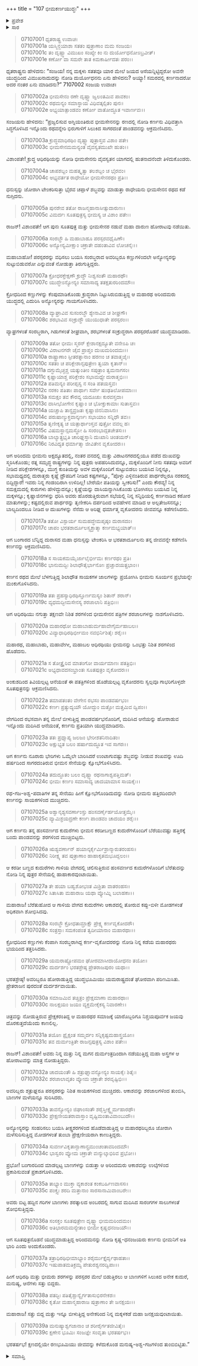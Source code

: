 +++
title = "107 ಭೀಮಕರ್ಣಯುದ್ಧಃ"
+++

<details><summary>ಪ್ರವೇಶ</summary>


।।   ಓಂ ಓಂ ನಮೋ ನಾರಾಯಣಾಯ।।   ಶ್ರೀ ವೇದವ್ಯಾಸಾಯ ನಮಃ ।।

ಶ್ರೀ ಕೃಷ್ಣದ್ವೈಪಾಯನ ವೇದವ್ಯಾಸ ವಿರಚಿತ  

**ಶ್ರೀ ಮಹಾಭಾರತ**

**ದ್ರೋಣ ಪರ್ವ**

**ಜಯದ್ರಥವಧ ಪರ್ವ**

**ಅಧ್ಯಾಯ 107**

</details>

<details><summary>ಸಾರ</summary>

ಭೀಮ-ಕರ್ಣರ ಪುನಃ ಯುದ್ಧ (1-39).


</details>



> 07107001 ಧೃತರಾಷ್ಟ್ರ ಉವಾಚ।   
07107001a ಯಸ್ಮಿನ್ಜಯಾಶಾ ಸತತಂ ಪುತ್ರಾಣಾಂ ಮಮ ಸಂಜಯ।   
07107001c ತಂ ದೃಷ್ಟ್ವಾ ವಿಮುಖಂ ಸಂಖ್ಯೇ ಕಿಂ ನು ದುರ್ಯೋಧನೋಽಬ್ರವೀತ್।   
07107001e ಕರ್ಣೋ ವಾ ಸಮರೇ ತಾತ ಕಿಮಕಾರ್ಷೀದತಃ ಪರಂ।।

ಧೃತರಾಷ್ಟ್ರನು ಹೇಳಿದನು: “ಸಂಜಯ! ನನ್ನ ಮಕ್ಕಳು ಸತತವೂ ಯಾರ ಮೇಲೆ ಜಯದ ಆಸೆಯನ್ನಿಟ್ಟಿದ್ದರೋ ಅವನೇ ಯುದ್ಧದಿಂದ ವಿಮುಖನಾದುದನ್ನು ನೋಡಿ ದುರ್ಯೋಧನನು ಏನು ಹೇಳಿದನು? ಅಯ್ಯಾ! ಸಮರದಲ್ಲಿ ಕರ್ಣನಾದರೋ ಅದರ ನಂತರ ಏನು ಮಾಡಿದನು?”
7107002 ಸಂಜಯ ಉವಾಚ।

> 07107002a ಭೀಮಸೇನಂ ರಣೇ ದೃಷ್ಟ್ವಾ ಜ್ವಲಂತಮಿವ ಪಾವಕಂ।   
07107002c ರಥಮನ್ಯಂ ಸಮಾಸ್ಥಾಯ ವಿಧಿವತ್ಕಲ್ಪಿತಂ ಪುನಃ।   
07107002e ಅಭ್ಯಯಾತ್ಪಾಂಡವಂ ಕರ್ಣೋ ವಾತೋದ್ಧೂತ ಇವಾರ್ಣವಃ।।

ಸಂಜಯನು ಹೇಳಿದನು: “ಪ್ರಜ್ವಲಿಸುವ ಅಗ್ನಿಯಂತಿರುವ ಭೀಮಸೇನನನ್ನು ರಣದಲ್ಲಿ ನೋಡಿ ಕರ್ಣನು ವಿಧಿವತ್ತಾಗಿ ಸಿದ್ಧಗೊಳಿಸಿದ ಇನ್ನೊಂದು ರಥವನ್ನೇರಿ ಭಿರುಗಾಳಿಗೆ ಸಿಲುಕಿದ ಸಾಗರದಂತೆ ಪಾಂಡವನನ್ನು ಆಕ್ರಮಣಿಸಿದನು.

> 07107003a ಕ್ರುದ್ಧಮಾಧಿರಥಿಂ ದೃಷ್ಟ್ವಾ ಪುತ್ರಾಸ್ತವ ವಿಶಾಂ ಪತೇ।   
07107003c ಭೀಮಸೇನಮಮನ್ಯಂತ ವೈವಸ್ವತಮುಖೇ ಹುತಂ।।

ವಿಶಾಂಪತೇ! ಕ್ರುದ್ಧ ಆಧಿರಥಿಯನ್ನು ನೋಡಿ ಭೀಮಸೇನನು ವೈವಸ್ವತನ ಯಾಗದಲ್ಲಿ ಹುತನಾದನೆಂದೇ ತಿಳಿದುಕೊಂಡರು.

> 07107004a ಚಾಪಶಬ್ದಂ ಮಹತ್ಕೃತ್ವಾ ತಲಶಬ್ದಂ ಚ ಭೈರವಂ।   
07107004c ಅಭ್ಯವರ್ತತ ರಾಧೇಯೋ ಭೀಮಸೇನರಥಂ ಪ್ರತಿ।।

ಧನುಸ್ಸನ್ನು ಜೋರಾಗಿ ಟೇಂಕರಿಸುತ್ತಾ ಭೈರವ ಚಪ್ಪಾಳೆ ಶಬ್ಧವನ್ನು ಮಾಡುತ್ತಾ ರಾಧೇಯನು ಭೀಮಸೇನನ ರಥದ ಕಡೆ ನುಗ್ಗಿದನು.

> 07107005a ಪುನರೇವ ತತೋ ರಾಜನ್ಮಹಾನಾಸೀತ್ಸುದಾರುಣಃ।   
07107005c ವಿಮರ್ದಃ ಸೂತಪುತ್ರಸ್ಯ ಭೀಮಸ್ಯ ಚ ವಿಶಾಂ ಪತೇ।।

ರಾಜನ್! ವಿಶಾಂಪತೇ! ಆಗ ಪುನಃ ಸೂತಪುತ್ರ ಮತ್ತು ಭೀಮಸೇನರ ನಡುವೆ ಮಹಾ ದಾರುಣ ಹೋರಾಟವು ನಡೆಯಿತು.

> 07107006a ಸಂರಬ್ಧೌ ಹಿ ಮಹಾಬಾಹೂ ಪರಸ್ಪರವಧೈಷಿಣೌ।   
07107006c ಅನ್ಯೋನ್ಯಮೀಕ್ಷಾಂ ಚಕ್ರಾತೇ ದಹಂತಾವಿವ ಲೋಚನೈಃ।।

ಮಹಾಬಾಹೋ! ಪರಸ್ಪರರನ್ನು ವಧಿಸಲು ಬಯಸಿ ಸಂರಬ್ಧರಾದ ಅವರಿಬ್ಬರೂ ಕಣ್ಣುಗಳಿಂದಲೇ ಅನ್ಯೋನ್ಯರನ್ನು ಸುಟ್ಟುಬಿಡುವರೋ ಎನ್ನುವಂತೆ ನೋಡುತ್ತಾ ತಿರುಗುತ್ತಿದ್ದರು.

> 07107007a ಕ್ರೋಧರಕ್ತೇಕ್ಷಣೌ ಕ್ರುದ್ಧೌ ನಿಃಶ್ವಸಂತೌ ಮಹಾರಥೌ।   
07107007c ಯುದ್ಧೇಽನ್ಯೋನ್ಯಂ ಸಮಾಸಾದ್ಯ ತತಕ್ಷತುರರಿಂದಮೌ।।

ಕ್ರೋಧದಿಂದ ಕಣ್ಣುಗಳನ್ನು ಕೆಂಪುಮಾಡಿಕೊಂಡು ಕ್ರುದ್ಧರಾಗಿ ನಿಟ್ಟುಸಿರುಬಿಡುತ್ತಿದ್ದ ಆ ಮಹಾರಥ ಅರಿಂದಮರು ಯುದ್ಧದಲ್ಲಿ ಎದುರಿಸಿ ಅನ್ಯೋನ್ಯರನ್ನು ಗಾಯಗೊಳಿಸಿದರು.

> 07107008a ವ್ಯಾಘ್ರಾವಿವ ಸುಸಂರಬ್ಧೌ ಶ್ಯೇನಾವಿವ ಚ ಶೀಘ್ರಗೌ।   
07107008c ಶರಭಾವಿವ ಸಂಕ್ರುದ್ಧೌ ಯುಯುಧಾತೇ ಪರಸ್ಪರಂ।।

ವ್ಯಾಘ್ರಗಳಂತೆ ಸಂರಬ್ಧರಾಗಿ, ಗಿಡುಗಳಂತೆ ಶೀಘ್ರವಾಗಿ, ಶರಭಗಳಂತೆ ಸಂಕ್ರುದ್ಧರಾಗಿ ಪರಸ್ಪರರೊಡನೆ ಯುದ್ಧಮಾಡಿದರು.

> 07107009a ತತೋ ಭೀಮಃ ಸ್ಮರನ್ ಕ್ಲೇಶಾನಕ್ಷದ್ಯೂತೇ ವನೇಽಪಿ ಚ।   
07107009c ವಿರಾಟನಗರೇ ಚೈವ ಪ್ರಾಪ್ತಂ ದುಃಖಮರಿಂದಮಃ।।   
07107010a ರಾಷ್ಟ್ರಾಣಾಂ ಸ್ಫೀತರತ್ನಾನಾಂ ಹರಣಂ ಚ ತವಾತ್ಮಜೈಃ।   
07107010c ಸತತಂ ಚ ಪರಿಕ್ಲೇಶಾನ್ಸಪುತ್ರೇಣ ತ್ವಯಾ ಕೃತಾನ್।।   
07107011a ದಗ್ಧುಮೈಚ್ಚಶ್ಚ ಯತ್ಕುಂತೀಂ ಸಪುತ್ರಾಂ ತ್ವಮನಾಗಸಂ।   
07107011c ಕೃಷ್ಣಾಯಾಶ್ಚ ಪರಿಕ್ಲೇಶಂ ಸಭಾಮಧ್ಯೇ ದುರಾತ್ಮಭಿಃ।।   
07107012a ಪತಿಮನ್ಯಂ ಪರೀಪ್ಸಸ್ವ ನ ಸಂತಿ ಪತಯಸ್ತವ।   
07107012c ನರಕಂ ಪತಿತಾಃ ಪಾರ್ಥಾಃ ಸರ್ವೇ ಷಂಢತಿಲೋಪಮಾಃ।।   
07107013a ಸಮಕ್ಷಂ ತವ ಕೌರವ್ಯ ಯದೂಚುಃ ಕುರವಸ್ತದಾ।   
07107013c ದಾಸೀಭೋಗೇನ ಕೃಷ್ಣಾಂ ಚ ಭೋಕ್ತುಕಾಮಾಃ ಸುತಾಸ್ತವ।।   
07107014a ಯಚ್ಚಾಪಿ ತಾನ್ಪ್ರವ್ರಜತಃ ಕೃಷ್ಣಾಜಿನನಿವಾಸಿನಃ।   
07107014c ಪರುಷಾಣ್ಯುಕ್ತವಾನ್ಕರ್ಣಃ ಸಭಾಯಾಂ ಸನ್ನಿಧೌ ತವ।।   
07107015a ತೃಣೀಕೃತ್ಯ ಚ ಯತ್ಪಾರ್ಥಾಂಸ್ತವ ಪುತ್ರೋ ವವಲ್ಗ ಹ।   
07107015c ವಿಷಮಸ್ಥಾನ್ಸಮಸ್ಥೋ ಹಿ ಸಂರಂಭಾದ್ಗತಚೇತಸಃ।।   
07107016a ಬಾಲ್ಯಾತ್ಪ್ರಭೃತಿ ಚಾರಿಘ್ನಸ್ತಾನಿ ದುಃಖಾನಿ ಚಿಂತಯನ್।   
07107016c ನಿರವಿದ್ಯತ ಧರ್ಮಾತ್ಮಾ ಜೀವಿತೇನ ವೃಕೋದರಃ।।

ಆಗ ಅರಿಂದಮ ಭೀಮನು ಅಕ್ಷದ್ಯೂತದಲ್ಲಿ, ನಂತರ ವನದಲ್ಲಿ ಮತ್ತು ವಿರಾಟನಗರದಲ್ಲಿಯೂ ಪಡೆದ ದುಃಖವನ್ನು ಸ್ಮರಿಸಿಕೊಂಡು; ರತ್ನ ಸಮೃದ್ಧ ರಾಷ್ಟ್ರಗಳನ್ನು ನಿನ್ನ ಪುತ್ರರು ಅಪಹರಿಸಿದುದನ್ನೂ, ಮಕ್ಕಳೊಂದಿಗೆ ನೀನು ಸತತವೂ ಅವರಿಗೆ ನೀಡಿದ ಪರಿಕ್ಲೇಶಗಳನ್ನೂ, ಮುಗ್ಧ ಕುಂತಿಯನ್ನು ಅವಳ ಮಕ್ಕಳೊಂದಿಗೆ ಸುಟ್ಟುಬಿಡಲು ಬಯಸಿದ ನಿನ್ನನ್ನೂ, ಸಭಾಮಧ್ಯದಲ್ಲಿ ದುರಾತ್ಮರು ಕೃಷ್ಣೆ ದ್ರೌಪದಿಗೆ ನೀಡಿದ ಕಷ್ಟಗಳನ್ನೂ, “ಪೊಳ್ಳು ಎಳ್ಳಿನಂತಿರುವ ಪಾರ್ಥರೆಲ್ಲರೂ ನರಕದಲ್ಲಿ ಬಿದ್ದಿದ್ದಾರೆ! ಇವರು ನಿನ್ನ ಗಂಡಂದಿರಾಗಿ ಉಳಿದಿಲ್ಲ! ಬೇರೆಯೇ ಪತಿಯನ್ನು ಸ್ವೀಕರಿಸು!” ಎಂದು ಕೌರವ್ಯ! ನಿನ್ನ ಸಮಕ್ಷಮದಲ್ಲಿ ಕುರುಗಳು ಹೇಳಿದ್ದುದನ್ನೂ; ಕೃಷ್ಣೆಯನ್ನು ದಾಸಿಯನ್ನಾಗಿಸಿಕೊಂಡು ಭೋಗಿಸಲು ಬಯಸಿದ ನಿನ್ನ ಮಕ್ಕಳನ್ನೂ; ಕೃಷ್ಣಾಜಿನಗಳನ್ನು ಧರಿಸಿ ಅವರು ಹೊರಡುತ್ತಿರುವಾಗ ಸಭೆಯಲ್ಲಿ ನಿನ್ನ ಸನ್ನಿಧಿಯಲ್ಲಿ ಕರ್ಣನಾಡಿದ ಕಠೋರ ಮಾತುಗಳನ್ನು; ಕಷ್ಟದಲ್ಲಿರುವ ಪಾರ್ಥರನ್ನು ತೃಣೀಕರಿಸಿ ದರ್ಪದಿಂದ ಅವಹೇಳನ ಮಾಡಿದ ಆ ಅಲ್ಪತೇಜಸನನ್ನೂ; ಬಾಲ್ಯದಿಂದಲೂ ನೀಡಿದ ಆ ದುಃಖಗಳನ್ನು ನೆನೆದು ಆ ಅರಿಘ್ನ ಧರ್ಮಾತ್ಮ ವೃಕೋದರನು ಜೀವವನ್ನೂ ಕಡೆಗಣಿಸಿದನು.

> 07107017a ತತೋ ವಿಸ್ಫಾರ್ಯ ಸುಮಹದ್ಧೇಮಪೃಷ್ಠಂ ದುರಾಸದಂ।   
07107017c ಚಾಪಂ ಭರತಶಾರ್ದೂಲಸ್ತ್ಯಕ್ತಾತ್ಮಾ ಕರ್ಣಮಭ್ಯಯಾತ್।।

ಆಗ ಬಂಗಾರದ ಬೆನ್ನಿದ್ದ ದುರಾಸದ ಮಹಾ ಧನುಸ್ಸನ್ನು ಟೇಂಕರಿಸಿ ಆ ಭರತಶಾರ್ದೂಲನು ತನ್ನ ಜೀವವನ್ನೇ ಕಡೆಗಣಿಸಿ ಕರ್ಣನನ್ನು ಆಕ್ರಮಣಿಸಿದನು.

> 07107018a ಸ ಸಾಯಕಮಯೈರ್ಜಾಲೈರ್ಭೀಮಃ ಕರ್ಣರಥಂ ಪ್ರತಿ।   
07107018c ಭಾನುಮದ್ಭಿಃ ಶಿಲಾಧೌತೈರ್ಭಾನೋಃ ಪ್ರಚ್ಚಾದಯತ್ಪ್ರಭಾಂ।।

ಕರ್ಣನ ರಥದ ಮೇಲೆ ಬೆಳಗುತ್ತಿದ್ದ ಶಿಲಾಧೌತ ಸಾಯಕಗಳ ಜಾಲಗಳನ್ನು ಪ್ರಯೋಗಿಸಿ ಭೀಮನು ಸೂರ್ಯನ ಪ್ರಭೆಯನ್ನೇ ಮಂಕುಗೊಳಿಸಿದನು.

> 07107019a ತತಃ ಪ್ರಹಸ್ಯಾಧಿರಥಿಸ್ತೂರ್ಣಮಸ್ಯಂ ಶಿತಾನ್ ಶರಾನ್।   
07107019c ವ್ಯಧಮದ್ಭೀಮಸೇನಸ್ಯ ಶರಜಾಲಾನಿ ಪತ್ರಿಭಿಃ।।

ಆಗ ಆಧಿರಥಿಯು ನಗುತ್ತಾ ತಕ್ಷಣವೇ ನಿಶಿತ ಶರಗಳಿಂದ ಭೀಮಸೇನನ ಪತ್ರಿಗಳ ಶರಜಾಲಗಳನ್ನು ನಾಶಗೊಳಿಸಿದನು.

> 07107020a ಮಹಾರಥೋ ಮಹಾಬಾಹುರ್ಮಹಾವೇಗೈರ್ಮಹಾಬಲಃ।   
07107020c ವಿವ್ಯಾಧಾಧಿರಥಿರ್ಭೀಮಂ ನವಭಿರ್ನಿಶಿತೈಃ ಶರೈಃ।।

ಮಹಾರಥ, ಮಹಾಬಾಹು, ಮಹಾವೇಗೀ, ಮಹಾಬಲ ಆಧಿರಥಿಯು ಭೀಮನನ್ನು ಒಂಭತ್ತು ನಿಶಿತ ಶರಗಳಿಂದ ಹೊಡೆದನು.

> 07107021a ಸ ತೋತ್ತ್ರೈರಿವ ಮಾತಂಗೋ ವಾರ್ಯಮಾಣಃ ಪತತ್ರಿಭಿಃ।   
07107021c ಅಭ್ಯಧಾವದಸಂಭ್ರಾಂತಃ ಸೂತಪುತ್ರಂ ವೃಕೋದರಃ।।

ಅಂಕುಶದಿಂದ ತಿವಿಯಲ್ಪಟ್ಟ ಆನೆಯಂತೆ ಈ ಪತತ್ರಿಗಳಿಂದ ಹೊಡೆಯಲ್ಪಟ್ಟ ವೃಕೋದರನು ಸ್ವಲ್ಪವೂ ಗಾಭರಿಗೊಳ್ಳದೇ ಸೂತಪುತ್ರನನ್ನು ಆಕ್ರಮಣಿಸಿದನು.

> 07107022a ತಮಾಪತಂತಂ ವೇಗೇನ ರಭಸಂ ಪಾಂಡವರ್ಷಭಂ।   
07107022c ಕರ್ಣಃ ಪ್ರತ್ಯುದ್ಯಯೌ ಯೋದ್ಧುಂ ಮತ್ತೋ ಮತ್ತಮಿವ ದ್ವಿಪಂ।।

ವೇಗದಿಂದ ರಭಸವಾಗಿ ತನ್ನ ಮೇಲೆ ಬೀಳುತ್ತಿದ್ದ ಪಾಂಡವರ್ಷಭನೊಂದಿಗೆ, ಮದಿಸಿದ ಆನೆಯನ್ನು ಹೋರಾಡುವ ಇನ್ನೊಂದು ಮದಿಸಿದ ಆನೆಯಂತೆ, ಕರ್ಣನು ಪ್ರತಿಯಾಗಿ ಯುದ್ಧಮಾಡಿದನು.

> 07107023a ತತಃ ಪ್ರಧ್ಮಾಪ್ಯ ಜಲಜಂ ಭೇರೀಶತನಿನಾದಿತಂ।   
07107023c ಅಕ್ಷುಭ್ಯತ ಬಲಂ ಹರ್ಷಾದುದ್ಧೂತ ಇವ ಸಾಗರಃ।।

ಆಗ ಕರ್ಣನು ನೂರಾರು ಭೇರಿಗಳು ಒಮ್ಮೆಲೇ ಬಾರಿಸಿದರೆ ಉಂಟಾಗುವಷ್ಟು ಶಬ್ಧವನ್ನು ನೀಡುವ ಶಂಖವನ್ನು ಊದಿ ಹರ್ಷದಿಂದ ಸಾಗರದಂತಿರುವ ಭೀಮನ ಸೇನೆಯನ್ನು ಕ್ಷೋಭೆಗೊಳಿಸಿದನು.

> 07107024a ತದುದ್ಧೂತಂ ಬಲಂ ದೃಷ್ಟ್ವಾ ರಥನಾಗಾಶ್ವಪತ್ತಿಮತ್।   
07107024c ಭೀಮಃ ಕರ್ಣಂ ಸಮಾಸಾದ್ಯ ಚಾದಯಾಮಾಸ ಸಾಯಕೈಃ।।

ರಥ-ಗಜ-ಅಶ್ವ-ಪದಾತಿಗಳ ತನ್ನ ಸೇನೆಯು ಹೀಗೆ ಕ್ಷೋಭೆಗೊಂಡಿದುದನ್ನು ನೋಡಿ ಭೀಮನು ಹತ್ತಿರದಿಂದಲೇ ಕರ್ಣನನ್ನು ಸಾಯಕಗಳಿಂದ ಮುಚ್ಚಿದನು.

> 07107025a ಅಶ್ವಾನೃಶ್ಯಸವರ್ಣಾಂಸ್ತು ಹಂಸವರ್ಣೈರ್ಹಯೋತ್ತಮೈಃ।   
07107025c ವ್ಯಾಮಿಶ್ರಯದ್ರಣೇ ಕರ್ಣಃ ಪಾಂಡವಂ ಚಾದಯಂ ಶರೈಃ।।

ಆಗ ಕರ್ಣನು ತನ್ನ ಹಂಸವರ್ಣದ ಕುದುರೆಗಳು ಭೀಮನ ಕರಡೀಬಣ್ಣದ ಕುದುರೆಗಳೊಂದಿಗೆ ಬೆರೆಯುವಷ್ಟು ಹತ್ತಿರಕ್ಕೆ ಬಂದು ಪಾಂಡವನನ್ನು ಶರಗಳಿಂದ ಮುಚ್ಚಿಬಿಟ್ಟನು.

> 07107026a ಋಶ್ಯವರ್ಣಾನ್ ಹಯಾನ್ಕರ್ಕೈರ್ಮಿಶ್ರಾನ್ಮಾರುತರಂಹಸಃ।   
07107026c ನಿರೀಕ್ಷ್ಯ ತವ ಪುತ್ರಾಣಾಂ ಹಾಹಾಕೃತಮಭೂದ್ಬಲಂ।।

ಆ ಕರಡೀ ಬಣ್ಣದ ಕುದುರೆಗಳು ಗಾಳಿಯ ವೇಗದಲ್ಲಿ ಚಲಿಸುತ್ತಿರುವ ಹಂಸವರ್ಣದ ಕುದುರೆಗಳೊಂದಿಗೆ ಬೆರೆತುದನ್ನು ನೋಡಿ ನಿನ್ನ ಪುತ್ರರ ಸೇನೆಯಲ್ಲಿ ಹಾಹಾಕಾರವುಂಟಾಯಿತು.

> 07107027a ತೇ ಹಯಾ ಬಹ್ವಶೋಭಂತ ಮಿಶ್ರಿತಾ ವಾತರಂಹಸಃ।   
07107027c ಸಿತಾಸಿತಾ ಮಹಾರಾಜ ಯಥಾ ವ್ಯೋಮ್ನಿ ಬಲಾಹಕಾಃ।।

ಮಹಾರಾಜ! ಬೆರೆತುಹೋದ ಆ ಗಾಳಿಯ ವೇಗದ ಕುದುರೆಗಳು ಆಕಾಶದಲ್ಲಿ ತೋರುವ ಕಪ್ಪು-ಬಿಳೀ ಮೋಡಗಳಂತೆ ಅಧಿಕವಾಗಿ ಶೋಭಿಸಿದವು.

> 07107028a ಸಂರಬ್ಧೌ ಕ್ರೋಧತಾಮ್ರಾಕ್ಷೌ ಪ್ರೇಕ್ಷ್ಯ ಕರ್ಣವೃಕೋದರೌ।   
07107028c ಸಂತ್ರಸ್ತಾಃ ಸಮಕಂಪಂತ ತ್ವದೀಯಾನಾಂ ಮಹಾರಥಾಃ।।

ಕ್ರೋಧದಿಂದ ಕಣ್ಣುಗಳು ಕೆಂಪಾಗಿ ಸಂರಬ್ಧರಾಗಿದ್ದ ಕರ್ಣ-ವೃಕೋದರರನ್ನು ನೋಡಿ ನಿನ್ನ ಕಡೆಯ ಮಹಾರಥರು ಭಯದಿಂದ ತತ್ತರಿಸಿದರು.

> 07107029a ಯಮರಾಷ್ಟ್ರೋಪಮಂ ಘೋರಮಾಸೀದಾಯೋಧನಂ ತಯೋಃ।   
07107029c ದುರ್ದರ್ಶಂ ಭರತಶ್ರೇಷ್ಠ ಪ್ರೇತರಾಜಪುರಂ ಯಥಾ।।

ಭರತಶ್ರೇಷ್ಠ! ಅವರಿಬ್ಬರೂ ಹೋರಾಡುತ್ತಿದ್ದ ಯುದ್ಧಭೂಮಿಯು ಯಮರಾಷ್ಟ್ರದಂತೆ ಘೋರವಾಗಿ ಪರಿಣಮಿಸಿತು. ಪ್ರೇತರಾಜನ ಪುರದಂತೆ ದುರ್ದರ್ಶವಾಯಿತು.

> 07107030a ಸಮಾಜಮಿವ ತಚ್ಚಿತ್ರಂ ಪ್ರೇಕ್ಷಮಾಣಾ ಮಹಾರಥಾಃ।   
07107030c ನಾಲಕ್ಷಯಂ ಜಯಂ ವ್ಯಕ್ತಮೇಕೈಕಸ್ಯ ನಿವಾರಣೇ।।

ಚಿತ್ರವನ್ನು ನೋಡುತ್ತಿರುವ ಪ್ರೇಕ್ಷಕರಂತಿದ್ದ ಆ ಮಹಾರಥರ ಸಮಾಜಕ್ಕೆ ಯಾರೊಬ್ಬರಿಗೂ ನಿಶ್ಚಯಪೂರ್ವಕ ಜಯವು ದೊರಕುತ್ತದೆಯೆಂದು ಕಾಣಲಿಲ್ಲ.

> 07107031a ತಯೋಃ ಪ್ರೈಕ್ಷಂತ ಸಮ್ಮರ್ದಂ ಸನ್ನಿಕೃಷ್ಟಮಹಾಸ್ತ್ರಯೋಃ।   
07107031c ತವ ದುರ್ಮಂತ್ರಿತೇ ರಾಜನ್ಸಪುತ್ರಸ್ಯ ವಿಶಾಂ ಪತೇ।।

ರಾಜನ್! ವಿಶಾಂಪತೇ! ಅವರು ನಿನ್ನ ಮತ್ತು ನಿನ್ನ ಮಗನ ದುರ್ಮಂತ್ರದಿಂದಾಗಿ ನಡೆಯುತ್ತಿದ್ದ ಮಹಾ ಅಸ್ತ್ರಗಳ ಆ ಹೋರಾಟವನ್ನು ಮಾತ್ರ ನೋಡುತ್ತಿದ್ದರು.

> 07107032a ಚಾದಯಂತೌ ಹಿ ಶತ್ರುಘ್ನಾವನ್ಯೋನ್ಯಂ ಸಾಯಕೈಃ ಶಿತೈಃ।   
07107032c ಶರಜಾಲಾವೃತಂ ವ್ಯೋಮ ಚಕ್ರಾತೇ ಶರವೃಷ್ಟಿಭಿಃ।।

ಅವರಿಬ್ಬರು ಶತ್ರುಘ್ನರೂ ಪರಸ್ಪರರನ್ನು ನಿಶಿತ ಸಾಯಕಗಳಿಂದ ಮುಚ್ಚಿದರು. ಆಕಾಶವನ್ನು ಶರಜಾಲಗಳಿಂದ ತುಂಬಿಸಿ, ಬಾಣಗಳ ಮಳೆಯನ್ನೂ ಸುರಿಸಿದರು.

> 07107033a ತಾವನ್ಯೋನ್ಯಂ ಜಿಘಾಂಸಂತೌ ಶರೈಸ್ತೀಕ್ಷ್ಣೈರ್ಮಹಾರಥೌ।   
07107033c ಪ್ರೇಕ್ಷಣೀಯತರಾವಾಸ್ತಾಂ ವೃಷ್ಟಿಮಂತಾವಿವಾಂಬುದೌ।।

ಅನ್ಯೋನ್ಯರನ್ನು ಸಂಹರಿಸಲು ಬಯಸಿ ತೀಕ್ಷ್ಣಶರಗಳಿಂದ ಹೊಡೆದಾಡುತ್ತಿದ್ದ ಆ ಮಹಾರಥರಿಬ್ಬರೂ ಜೋರಾಗಿ ಮಳೆಸುರಿಸುತ್ತಿದ್ದ ಮೋಡಗಳಂತೆ ತುಂಬಾ ಪ್ರೇಕ್ಷಣೀಯರಾಗಿ ಕಾಣುತ್ತಿದ್ದರು.

> 07107034a ಸುವರ್ಣವಿಕೃತಾನ್ಬಾಣಾನ್ಪ್ರಮುಂಚಂತಾವರಿಂದಮೌ।   
07107034c ಭಾಸ್ವರಂ ವ್ಯೋಮ ಚಕ್ರಾತೇ ವಃನ್ಯುಲ್ಕಾಭಿರಿವ ಪ್ರಭೋ।।

ಪ್ರಭೋ! ಬಂಗಾರದಿಂದ ಮಾಡಲ್ಪಟ್ಟ ಬಾಣಗಳನ್ನು ಬಿಡುತ್ತಾ ಆ ಅರಿಂದಮರು ಆಕಾಶವನ್ನು ಉಲ್ಕೆಗಳಿಂದ ಪ್ರಕಾಶಿಸುವಂತೆ ಪ್ರಕಾಶಗೊಳಿಸಿದರು.

> 07107035a ತಾಭ್ಯಾಂ ಮುಕ್ತಾ ವ್ಯಕಾಶಂತ ಕಂಕಬರ್ಹಿಣವಾಸಸಃ।   
07107035c ಪಂಕ್ತ್ಯಃ ಶರದಿ ಮತ್ತಾನಾಂ ಸಾರಸಾನಾಮಿವಾಂಬರೇ।।

ಅವರು ಬಿಟ್ಟ ಹದ್ದಿನ ಗರಿಗಳ ಬಾಣಗಳು ಶರತ್ಕಾಲದ ಅಂಬರದಲ್ಲಿ ಸಾಗುವ ಮದಿಸಿದ ಸಾರಂಗಗಳ ಸಾಲುಗಳಂತೆ ಶೋಭಿಸುತ್ತಿದ್ದವು.

> 07107036a ಸಂಸಕ್ತಂ ಸೂತಪುತ್ರೇಣ ದೃಷ್ಟ್ವಾ ಭೀಮಮರಿಂದಮಂ।   
07107036c ಅತಿಭಾರಮಮನ್ಯೇತಾಂ ಭೀಮೇ ಕೃಷ್ಣಧನಂಜಯೌ।।

ಆಗ ಸೂತಪುತ್ರನೊಡನೆ ಯುದ್ಧಮಾಡುತ್ತಿದ್ದ ಅರಿಂದಮನನ್ನು ನೋಡಿ ಕೃಷ್ಣ-ಧನಂಜಯರು ಕರ್ಣನು ಭೀಮನಿಗೆ ಅತಿ ಭಾರಿ ಎಂದು ಅಂದುಕೊಂಡರು.

> 07107037a ತತ್ರಾಧಿರಥಿಭೀಮಾಭ್ಯಾಂ ಶರೈರ್ಮುಕ್ತೈರ್ದೃಢಾಹತಾಃ।   
07107037c ಇಷುಪಾತಮತಿಕ್ರಮ್ಯ ಪೇತುರಶ್ವನರದ್ವಿಪಾಃ।।

ಹೀಗೆ ಆಧಿರಥಿ ಮತ್ತು ಭೀಮರು ಶರಗಳನ್ನು ಪರಸ್ಪರರ ಮೇಲೆ ಬಿಡುತ್ತಿರಲು ಆ ಬಾಣಗಳಿಗೆ ಸಿಲುಕಿದ ಅನೇಕ ಕುದುರೆ, ಮನುಷ್ಯ, ಆನೆಗಳು ಸತ್ತು ಬಿದ್ದರು.

> 07107038a ಪತದ್ಭಿಃ ಪತಿತೈಶ್ಚಾನ್ಯೈರ್ಗತಾಸುಭಿರನೇಕಶಃ।   
07107038c ಕೃತೋ ಮಹಾನ್ಮಹಾರಾಜ ಪುತ್ರಾಣಾಂ ತೇ ಜನಕ್ಷಯಃ।।

ಮಹಾರಾಜ! ಸತ್ತು ಬಿದ್ದ ಮತ್ತು ಇನ್ನೂ ಬೀಳುತ್ತಿದ್ದ ಅನೇಕರಿಂದ ನಿನ್ನ ಮಕ್ಕಳಕಡೆ ಮಹಾ ಜನಕ್ಷಯವುಂಟಾಯಿತು.

> 07107039a ಮನುಷ್ಯಾಶ್ವಗಜಾನಾಂ ಚ ಶರೀರೈರ್ಗತಜೀವಿತೈಃ।   
07107039c ಕ್ಷಣೇನ ಭೂಮಿಃ ಸಂಜಜ್ಞೇ ಸಂವೃತಾ ಭರತರ್ಷಭ।।

ಭರತರ್ಷಭ! ಕ್ಷಣದಲ್ಲಿಯೇ ರಣಭೂಮಿಯು ಜೀವವನ್ನು ಕಳೆದುಕೊಂಡ ಮನುಷ್ಯ-ಅಶ್ವ-ಗಜಗಳಿಂದ ತುಂಬಿಬಿಟ್ಟಿತು.”


<details><summary>ಸಮಾಪ್ತಿ</summary>


ಇತಿ ಶ್ರೀ ಮಹಾಭಾರತೇ ದ್ರೋಣ ಪರ್ವಣಿ ಜಯದ್ರಥವಧ ಪರ್ವಣಿ ಭೀಮಕರ್ಣಯುದ್ಧೇ ಸಪ್ತಾಧಿಕಶತತಮೋಽಧ್ಯಾಯಃ ।।  
ಇದು ಶ್ರೀ ಮಹಾಭಾರತದಲ್ಲಿ ದ್ರೋಣ ಪರ್ವದಲ್ಲಿ ಜಯದ್ರಥವಧ ಪರ್ವದಲ್ಲಿ ಭೀಮಕರ್ಣಯುದ್ಧ ಎನ್ನುವ ನೂರಾಏಳನೇ ಅಧ್ಯಾಯವು.


</details>
